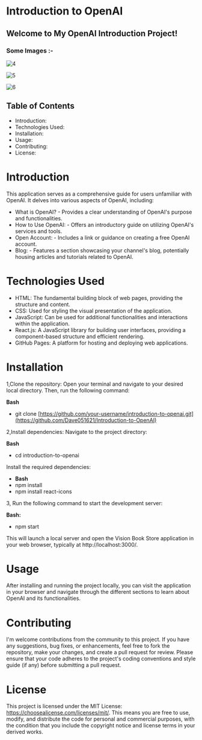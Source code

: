 # Introduction to OpenAI

## Welcome to My OpenAI Introduction Project!

### Some Images :-

![4](https://github.com/Dave051621/Introduction-to-OpenAI/assets/121303027/7a3f170a-b3e3-427c-897f-bc186bdcafc4)

![5](https://github.com/Dave051621/Introduction-to-OpenAI/assets/121303027/da2c1c89-53b4-4391-afb2-d4a080a5a0fc)

![6](https://github.com/Dave051621/Introduction-to-OpenAI/assets/121303027/ecf88045-bc03-4e6b-a833-e6971473576d)


## Table of Contents

* Introduction:
* Technologies Used:
* Installation:
* Usage:
* Contributing:
* License:

# Introduction

This application serves as a comprehensive guide for users unfamiliar with OpenAI. It delves into various aspects of OpenAI, including:

* What is OpenAI? - Provides a clear understanding of OpenAI's purpose and functionalities.
* How to Use OpenAI: - Offers an introductory guide on utilizing OpenAI's services and tools.
* Open Account: - Includes a link or guidance on creating a free OpenAI account.
* Blog: - Features a section showcasing your channel's blog, potentially housing articles and tutorials related to OpenAI.

# Technologies Used

* HTML: The fundamental building block of web pages, providing the structure and content.
* CSS: Used for styling the visual presentation of the application.
* JavaScript: Can be used for additional functionalities and interactions within the application.
* React.js: A JavaScript library for building user interfaces, providing a component-based structure and efficient rendering.
* GitHub Pages: A platform for hosting and deploying web applications.

# Installation

1,Clone the repository: Open your terminal and navigate to your desired local directory. Then, run the following command:

**Bash**
* git clone [https://github.com/your-username/introduction-to-openai.git](https://github.com/Dave051621/Introduction-to-OpenAI)

2,Install dependencies: Navigate to the project directory:

**Bash**
* cd introduction-to-openai

Install the required dependencies:
* **Bash**
* npm install
* npm install react-icons

3, Run the following command to start the development server:

**Bash:**
* npm start

This will launch a local server and open the Vision Book Store application in your web browser, typically at http://localhost:3000/.

# Usage

After installing and running the project locally, you can visit the application in your browser and navigate through the different sections to learn about OpenAI and its functionalities.

# Contributing

I'm welcome contributions from the community to this project. If you have any suggestions, bug fixes, or enhancements, feel free to fork the repository, make your changes, and create a pull request for review. Please ensure that your code adheres to the project's coding conventions and style guide (if any) before submitting a pull request.

# License

This project is licensed under the MIT License: https://choosealicense.com/licenses/mit/. This means you are free to use, modify, and distribute the code for personal and commercial purposes, with the condition that you include the copyright notice and license terms in your derived works.

